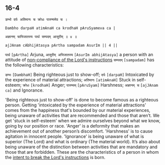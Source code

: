 ## 16-4


```shloka-sa
डम्भो दर्पः अतिमानः च क्रोधः पारुष्यमेव च ।
```
```shloka-sa-hk
Dambho darpaH atimAnaH ca krodhaH pAruSyameva ca |
```
```shloka-sa
अज्ञानम् चाभिजातस्य पार्थ सम्पदम् आसुरीम् ॥ ४ ॥
```
```shloka-sa-hk
ajJAnam cAbhijAtasya pArtha sampadam AsurIm || 4 ||
```

`पार्थ` `[pArtha]` Arjuna, `आसुरीम् अभिजातस्य` `[AsurIm abhijAtasya]` a person with an attitude of [non-compliance of the Lord's instructions](deva_asura) `सम्पदम्` `[sampadam]` has the following characteristics:

`डम्भः` `[DambhaH]` Being righteous just to show-off;
`दर्पः` `[darpaH]` Intoxicated by the experience of material attractions;
`अतिमानः` `[atimAnaH]` Stuck in self-esteem;
`क्रोधः` `[krodhaH]` Anger;
`पारुष्यम्` `[pAruSyam]` Harshness;
`अज्ञानम् च` `[ajJAnam ca]` and Ignorance.

'Being righteous just to show-off' is done to become famous as a righteous person. 
Getting 'intoxicated by the experience of material attractions' comes from the happiness that's bounded by our material experiences, being unaware of activities that are recommended and those that aren’t.
We get 'stuck in self-esteem' when we admire ourselves beyond what we know, going by our position or race.
'Anger' is a deformity that makes an achievement out of another person’s discomfort.
'Harshness' is to cause agitation in innocent people.
'Ignorance' is being unaware of what is superior (The Lord) and what is ordinary (The material world). It’s also about being unaware of the distinction between activities that are mandatory and those that are forbidden.
These are the characteristics of a person in whom the [intent to break the Lord's instructions](deva_asura) is born.

